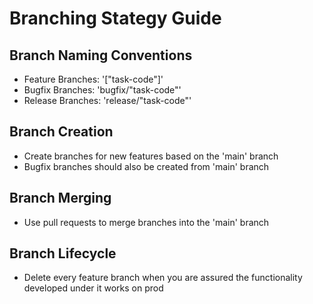 # Branching Stategy Guide

## Branch Naming Conventions

- Feature Branches: '["task-code"]'
- Bugfix Branches: 'bugfix/"task-code"'
- Release Branches: 'release/"task-code"'

## Branch Creation

- Create branches for new features based on the 'main' branch
- Bugfix branches should also be created from 'main' branch

## Branch Merging

- Use pull requests to merge branches into the 'main' branch

## Branch Lifecycle

- Delete every feature branch when you are assured the functionality developed under
it works on prod
